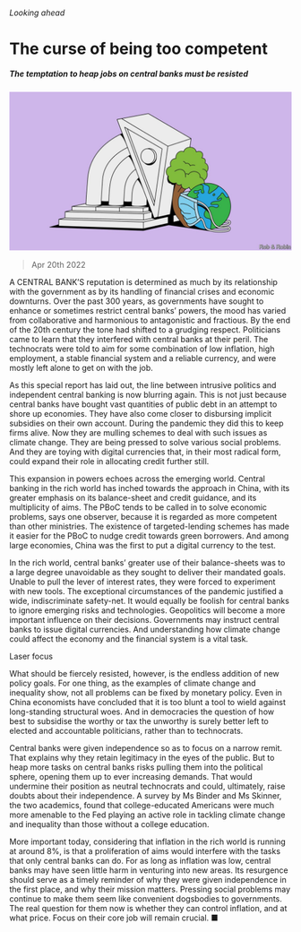 ###### Looking ahead

# The curse of being too competent 

##### The temptation to heap jobs on central banks must be resisted 

![image](images/20220423_SRD006_1.jpg) 

> Apr 20th 2022 

A CENTRAL BANK’S reputation is determined as much by its relationship with the government as by its handling of financial crises and economic downturns. Over the past 300 years, as governments have sought to enhance or sometimes restrict central banks’ powers, the mood has varied from collaborative and harmonious to antagonistic and fractious. By the end of the 20th century the tone had shifted to a grudging respect. Politicians came to learn that they interfered with central banks at their peril. The technocrats were told to aim for some combination of low inflation, high employment, a stable financial system and a reliable currency, and were mostly left alone to get on with the job.

As this special report has laid out, the line between intrusive politics and independent central banking is now blurring again. This is not just because central banks have bought vast quantities of public debt in an attempt to shore up economies. They have also come closer to disbursing implicit subsidies on their own account. During the pandemic they did this to keep firms alive. Now they are mulling schemes to deal with such issues as climate change. They are being pressed to solve various social problems. And they are toying with digital currencies that, in their most radical form, could expand their role in allocating credit further still.


This expansion in powers echoes across the emerging world. Central banking in the rich world has inched towards the approach in China, with its greater emphasis on its balance-sheet and credit guidance, and its multiplicity of aims. The PBoC tends to be called in to solve economic problems, says one observer, because it is regarded as more competent than other ministries. The existence of targeted-lending schemes has made it easier for the PBoC to nudge credit towards green borrowers. And among large economies, China was the first to put a digital currency to the test.

In the rich world, central banks’ greater use of their balance-sheets was to a large degree unavoidable as they sought to deliver their mandated goals. Unable to pull the lever of interest rates, they were forced to experiment with new tools. The exceptional circumstances of the pandemic justified a wide, indiscriminate safety-net. It would equally be foolish for central banks to ignore emerging risks and technologies. Geopolitics will become a more important influence on their decisions. Governments may instruct central banks to issue digital currencies. And understanding how climate change could affect the economy and the financial system is a vital task.

Laser focus

What should be fiercely resisted, however, is the endless addition of new policy goals. For one thing, as the examples of climate change and inequality show, not all problems can be fixed by monetary policy. Even in China economists have concluded that it is too blunt a tool to wield against long-standing structural woes. And in democracies the question of how best to subsidise the worthy or tax the unworthy is surely better left to elected and accountable politicians, rather than to technocrats.

Central banks were given independence so as to focus on a narrow remit. That explains why they retain legitimacy in the eyes of the public. But to heap more tasks on central banks risks pulling them into the political sphere, opening them up to ever increasing demands. That would undermine their position as neutral technocrats and could, ultimately, raise doubts about their independence. A survey by Ms Binder and Ms Skinner, the two academics, found that college-educated Americans were much more amenable to the Fed playing an active role in tackling climate change and inequality than those without a college education.

More important today, considering that inflation in the rich world is running at around 8%, is that a proliferation of aims would interfere with the tasks that only central banks can do. For as long as inflation was low, central banks may have seen little harm in venturing into new areas. Its resurgence should serve as a timely reminder of why they were given independence in the first place, and why their mission matters. Pressing social problems may continue to make them seem like convenient dogsbodies to governments. The real question for them now is whether they can control inflation, and at what price. Focus on their core job will remain crucial. ■

